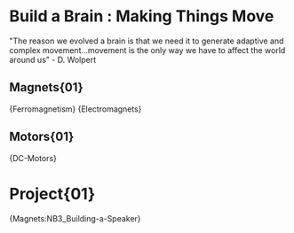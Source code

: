 # Build a Brain : Making Things Move
"The reason we evolved a brain is that we need it to generate adaptive and complex movement...movement is the only way we have to affect the world around us" - D. Wolpert

## Magnets{01}
{Ferromagnetism}
{Electromagnets}

## Motors{01}
{DC-Motors}

# Project{01}
{Magnets:NB3_Building-a-Speaker}

